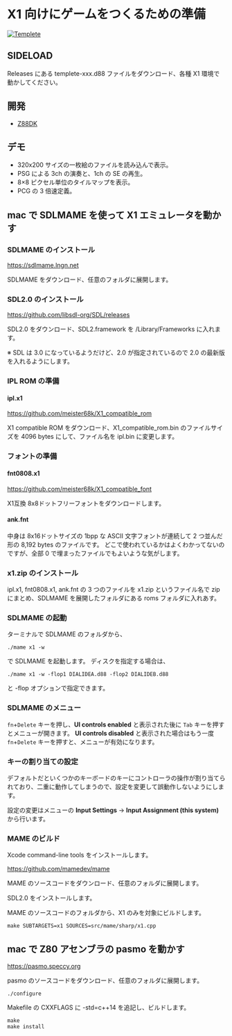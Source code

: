 # X1 向けにゲームをつくるための準備

[![Templete](http://img.youtube.com/vi/pVWaWU5oW-E/0.jpg)](https://www.youtube.com/watch?v=pVWaWU5oW-E)

## SIDELOAD
Releases にある templete-xxx.d88 ファイルをダウンロード、各種 X1 環境で動かしてください。

## 開発
- [Z88DK](https://z88dk.org/site/)

## デモ
- 320x200 サイズの一枚絵のファイルを読み込んで表示。
- PSG による 3ch の演奏と、1ch の SE の再生。
- 8×8 ピクセル単位のタイルマップを表示。
- PCG の 3 倍速定義。

## mac で SDLMAME を使って X1 エミュレータを動かす

### SDLMAME のインストール

https://sdlmame.lngn.net

SDLMAME をダウンロード、任意のフォルダに展開します。

### SDL2.0 のインストール

https://github.com/libsdl-org/SDL/releases

SDL2.0 をダウンロード、SDL2.framework を /Library/Frameworks に入れます。

※ SDL は 3.0 になっているようだけど、2.0 が指定されているので 2.0 の最新版を入れるようにします。

### IPL ROM の準備

#### ipl.x1

https://github.com/meister68k/X1_compatible_rom

X1 compatible ROM をダウンロード、X1_compatible_rom.bin のファイルサイズを 4096 bytes にして、ファイル名を ipl.bin に変更します。

### フォントの準備

#### fnt0808.x1

https://github.com/meister68k/X1_compatible_font

X1互換 8x8ドットフリーフォントをダウンロードします。

#### ank.fnt

中身は 8x16ドットサイズの 1bpp な ASCII 文字フォントが連続して 2 つ並んだ形の 8,192 bytes のファイルです。
どこで使われているかはよくわかってないのですが、全部 0 で埋まったファイルでもよいような気がします。

### x1.zip のインストール

ipl.x1, fnt0808.x1, ank.fnt の 3 つのファイルを x1.zip というファイル名で zip にまとめ、SDLMAME を展開したフォルダにある roms フォルダに入れあす。

### SDLMAME の起動

ターミナルで SDLMAME のフォルダから、

```
./mame x1 -w
```

で SDLMAME を起動します。
ディスクを指定する場合は、

```
./mame x1 -w -flop1 DIALIDEA.d88 -flop2 DIALIDEB.d88
```

と -flop オプションで指定できます。

### SDLMAME のメニュー

`fn`+`Delete` キーを押し、**UI controls enabled** と表示された後に `Tab` キーを押すとメニューが開きます。
**UI controls disabled** と表示された場合はもう一度 `fn`+`Delete` キーを押すと、メニューが有効になります。

### キーの割り当ての設定

デフォルトだといくつかのキーボードのキーにコントローラの操作が割り当てられており、二重に動作してしまうので、設定を変更して誤動作しないようにします。

設定の変更はメニューの **Input Settings** → **Input Assignment (this system)** から行います。

### MAME のビルド

Xcode command-line tools をインストールします。

https://github.com/mamedev/mame

MAME のソースコードをダウンロード、任意のフォルダに展開します。

SDL2.0 をインストールします。

MAME のソースコードのフォルダから、X1 のみを対象にビルドします。

```
make SUBTARGETS=x1 SOURCES=src/mame/sharp/x1.cpp
```

## mac で Z80 アセンブラの pasmo を動かす

https://pasmo.speccy.org

pasmo のソースコードをダウンロード、任意のフォルダに展開します。

```
./configure
```

Makefile の CXXFLAGS に  -std=c++14 を追記し、ビルドします。

```
make
make install
```

